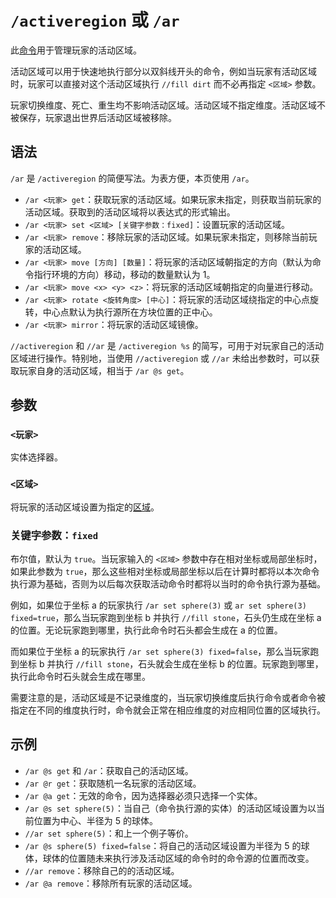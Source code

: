 # `/activeregion` 或 `/ar`

此[命令](../zh.md)用于管理玩家的活动区域。

活动区域可以用于快速地执行部分以双斜线开头的命令，例如当玩家有活动区域时，玩家可以直接对这个活动区域执行 `//fill dirt` 而不必再指定 `<区域>` 参数。

玩家切换维度、死亡、重生均不影响活动区域。活动区域不指定维度。活动区域不被保存，玩家退出世界后活动区域被移除。

## 语法

`/ar` 是 `/activeregion` 的简便写法。为表方便，本页使用 `/ar`。

- `/ar <玩家> get`：获取玩家的活动区域。如果玩家未指定，则获取当前玩家的活动区域。获取到的活动区域将以表达式的形式输出。
- `/ar <玩家> set <区域> [关键字参数：fixed]`：设置玩家的活动区域。
- `/ar <玩家> remove`：移除玩家的活动区域。如果玩家未指定，则移除当前玩家的活动区域。
- `/ar <玩家> move [方向] [数量]`：将玩家的活动区域朝指定的方向（默认为命令指行环境的方向）移动，移动的数量默认为 1。
- `/ar <玩家> move <x> <y> <z>`：将玩家的活动区域朝指定的向量进行移动。
- `/ar <玩家> rotate <旋转角度> [中心]`：将玩家的活动区域绕指定的中心点旋转，中心点默认为执行源所在方块位置的正中心。
- `/ar <玩家> mirror`：将玩家的活动区域镜像。

`//activeregion` 和 `//ar` 是 `/activeregion %s` 的简写，可用于对玩家自己的活动区域进行操作。特别地，当使用 `//activeregion` 或 `//ar` 未给出参数时，可以获取玩家自身的活动区域，相当于 `/ar @s get`。

## 参数

### `<玩家>`

实体选择器。

### `<区域>`

将玩家的活动区域设置为指定的[区域](/documents/arguments/region/zh.md)。

### 关键字参数：`fixed`

布尔值，默认为 `true`。当玩家输入的 `<区域>` 参数中存在相对坐标或局部坐标时，如果此参数为 `true`，那么这些相对坐标或局部坐标以后在计算时都将以本次命令执行源为基础，否则为以后每次获取活动命令时都将以当时的命令执行源为基础。

例如，如果位于坐标 a 的玩家执行 `/ar set sphere(3)` 或 `ar set sphere(3) fixed=true`，那么当玩家跑到坐标 b 并执行 `//fill stone`，石头仍生成在坐标 a 的位置。无论玩家跑到哪里，执行此命令时石头都会生成在 a 的位置。

而如果位于坐标 a 的玩家执行 `/ar set sphere(3) fixed=false`，那么当玩家跑到坐标 b 并执行 `//fill stone`，石头就会生成在坐标 b 的位置。玩家跑到哪里，执行此命令时石头就会生成在哪里。

需要注意的是，活动区域是不记录维度的，当玩家切换维度后执行命令或者命令被指定在不同的维度执行时，命令就会正常在相应维度的对应相同位置的区域执行。

## 示例

- `/ar @s get` 和 `/ar`：获取自己的活动区域。
- `/ar @r get`：获取随机一名玩家的活动区域。
- `/ar @a get`：无效的命令，因为选择器必须只选择一个实体。
- `/ar @s set sphere(5)`：当自己（命令执行源的实体）的活动区域设置为以当前位置为中心、半径为 5 的球体。
- `//ar set sphere(5)`：和上一个例子等价。
- `/ar @s sphere(5) fixed=false`：将自己的活动区域设置为半径为 5 的球体，球体的位置随未来执行涉及活动区域的命令时的命令源的位置而改变。
- `//ar remove`：移除自己的的活动区域。
- `/ar @a remove`：移除所有玩家的活动区域。